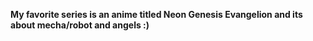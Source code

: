 **My favorite series is an anime titled Neon Genesis Evangelion and its about mecha/robot and angels :)**
